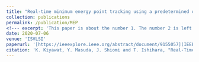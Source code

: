 ```yaml
---
title: "Real-time minimum energy point tracking using a predetermined optimal voltage setting strategy"
collection: publications
permalink: /publication/MEP
<!--- excerpt: 'This paper is about the number 1. The number 2 is left for future work.'-->
date: 2020-07-06
venue: 'ISVLSI'
paperurl: '[https://ieeexplore.ieee.org/abstract/document/9155057](IEEE)'
citation: 'K. Kiyawat, Y. Masuda, J. Shiomi and T. Ishihara, "Real-Time Minimum Energy Point Tracking Using a Predetermined Optimal Voltage Setting Strategy", 2020 IEEE Computer Society Annual Symposium on VLSI (ISVLSI), pp. 415-421, 2020.'
---
```

<!--- This paper is about the number 1. The number 2 is left for future work.-->

<!--- [Download paper here](http://academicpages.github.io/files/paper1.pdf)-->

<!--- Recommended citation: K. Kiyawat, Y. Masuda, J. Shiomi and T. Ishihara, "Real-Time Minimum Energy Point Tracking Using a Predetermined Optimal Voltage Setting Strategy", 2020 IEEE Computer Society Annual Symposium on VLSI (ISVLSI), pp. 415-421, 2020.-->
